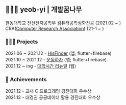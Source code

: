 ## 👨🏻‍💻 yeob-yi  |  개발꿈나무
한동대학교 전산전자공학부 컴퓨터공학심화전공 (2021.02 ~ )\
CRA([Computer Research Association](https://github.com/cra16)) (21-1 ~ )

### 🏃🏻‍♂️ Projects 
2021.06 ~ 2021.12 - [HisFinder](https://github.com/juyoungIt/HisFinder) (앱; flutter+firebase)\
2021.10 ~ 2021.12 - [운동하자](https://github.com/ParkSangbeomm/LetsExercise) (앱; flutter+firebase)\
2021.12 ~ ing - [대학시간 리뉴얼](https://github.com/seokmin01/college-timetable-renewal/issues) (웹)

### 🏅 Achievements 
2021.12 - 교내 C 프로그래밍 경진대회 우수상\
2021.12 - 대경권 공공데이터 활용 경진대회 우수상
